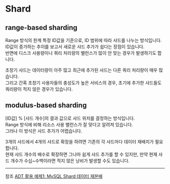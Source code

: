 
# Shard

## range-based sharding
Range 방식의 한계
특정 ID값을 기준으로, ID 범위에 따라 샤드를 나누는 방식입니다.  
ID값이 증가하는 추이를 보고서 새로운 샤드 추가가 쉽다는 장점이 있습니다.  
반면에 디스크 사용량이나 쿼리 처리량의 밸런스가 많이 안 맞는 경우가 발생하기도 합니다.  

초창기 샤드는 데이터량이 아주 많고 최근에 추가된 샤드는 다른 쿼리 처리량이 매우 많습니다.  
그리고 간혹 초창기 사용자들의 충성도가 높은 서비스의 경우, 초기에 추가한 샤드들도 쿼리량이 적지 않은 경우가 있습니다.  

## modulus-based sharding
[ID값] % [샤드 개수]의 결과 값으로 샤드 위치를 결정하는 방식입니다.  
Range 방식에 비해 리소스 사용 밸런스가 잘 맞다고 알려져 있습니다.  
그러나 이 방식은 샤드 추가가 어렵습니다.

3개의 샤드에서 4개의 샤드로 확장을 하려면 기존의 각 샤드마다 데이터 재배치가 필요합니다.  
현재 샤드 개수의 배수로 확장하면 그나마 쉽게 샤드 추가를 할 수 있지만, 만약 현재 샤드 개수가 수십~수백이라면 적지 않은 낭비가 발생할 수도 있습니다.  


---
참조
[ADT 활용 예제1: MySQL Shard 데이터 재분배](http://tech.kakao.com/2016/07/01/adt-mysql-shard-rebalancing/)

